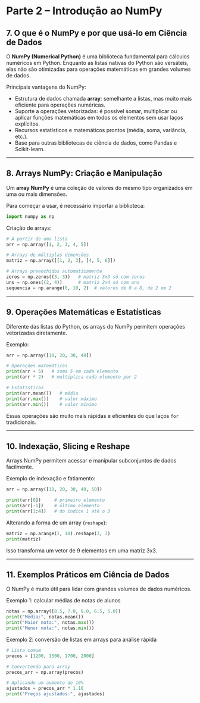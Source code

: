 # Parte 2 – Introdução ao NumPy

## 7. O que é o NumPy e por que usá-lo em Ciência de Dados

O **NumPy (Numerical Python)** é uma biblioteca fundamental para cálculos numéricos em Python.
Enquanto as listas nativas do Python são versáteis, elas não são otimizadas para operações matemáticas em grandes volumes de dados.

Principais vantagens do NumPy:

* Estrutura de dados chamada **array**: semelhante a listas, mas muito mais eficiente para operações numéricas.
* Suporte a operações vetorizadas: é possível somar, multiplicar ou aplicar funções matemáticas em todos os elementos sem usar laços explícitos.
* Recursos estatísticos e matemáticos prontos (média, soma, variância, etc.).
* Base para outras bibliotecas de ciência de dados, como Pandas e Scikit-learn.

---

## 8. Arrays NumPy: Criação e Manipulação

Um **array NumPy** é uma coleção de valores do mesmo tipo organizados em uma ou mais dimensões.

Para começar a usar, é necessário importar a biblioteca:

```python
import numpy as np
```

Criação de arrays:

```python
# A partir de uma lista
arr = np.array([1, 2, 3, 4, 5])

# Arrays de múltiplas dimensões
matriz = np.array([[1, 2, 3], [4, 5, 6]])

# Arrays preenchidos automaticamente
zeros = np.zeros((3, 3))   # matriz 3x3 só com zeros
uns = np.ones((2, 4))      # matriz 2x4 só com uns
sequencia = np.arange(0, 10, 2)  # valores de 0 a 8, de 2 em 2
```

---

## 9. Operações Matemáticas e Estatísticas

Diferente das listas do Python, os arrays do NumPy permitem operações vetorizadas diretamente.

Exemplo:

```python
arr = np.array([10, 20, 30, 40])

# Operações matemáticas
print(arr + 5)   # soma 5 em cada elemento
print(arr * 2)   # multiplica cada elemento por 2

# Estatísticas
print(arr.mean())   # média
print(arr.max())    # valor máximo
print(arr.min())    # valor mínimo
```

Essas operações são muito mais rápidas e eficientes do que laços `for` tradicionais.

---

## 10. Indexação, Slicing e Reshape

Arrays NumPy permitem acessar e manipular subconjuntos de dados facilmente.

Exemplo de indexação e fatiamento:

```python
arr = np.array([10, 20, 30, 40, 50])

print(arr[0])     # primeiro elemento
print(arr[-1])    # último elemento
print(arr[1:4])   # do índice 1 até o 3
```

Alterando a forma de um array (`reshape`):

```python
matriz = np.arange(1, 10).reshape(3, 3)
print(matriz)
```

Isso transforma um vetor de 9 elementos em uma matriz 3x3.

---

## 11. Exemplos Práticos em Ciência de Dados

O NumPy é muito útil para lidar com grandes volumes de dados numéricos.

Exemplo 1: calcular médias de notas de alunos

```python
notas = np.array([8.5, 7.0, 9.0, 6.5, 5.0])
print("Média:", notas.mean())
print("Maior nota:", notas.max())
print("Menor nota:", notas.min())
```

Exemplo 2: conversão de listas em arrays para análise rápida

```python
# Lista comum
precos = [1200, 1500, 1700, 2000]

# Convertendo para array
precos_arr = np.array(precos)

# Aplicando um aumento de 10%
ajustados = precos_arr * 1.10
print("Preços ajustados:", ajustados)
```
